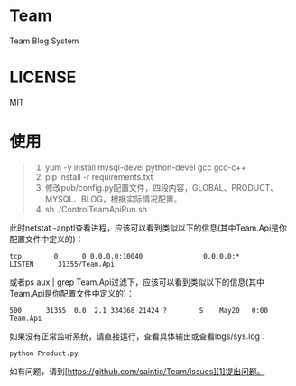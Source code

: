 # Team
Team Blog System

# LICENSE
MIT

# 使用
> 1. yum -y install mysql-devel python-devel gcc gcc-c++
> 2. pip install -r requirements.txt
> 3. 修改pub/config.py配置文件，四段内容，GLOBAL、PRODUCT、MYSQL、BLOG，根据实际情况配置。
> 4. sh ./ControlTeamApiRun.sh

此时netstat -anptl查看进程，应该可以看到类似以下的信息(其中Team.Api是你配置文件中定义的)：

```tcp        0      0 0.0.0.0:10040               0.0.0.0:*                   LISTEN      31355/Team.Api```

或者ps aux | grep Team.Api过滤下，应该可以看到类似以下的信息(其中Team.Api是你配置文件中定义的)：

```500      31355  0.0  2.1 334368 21424 ?        S    May20   0:00 Team.Api```

如果没有正常监听系统，请直接运行，查看具体输出或查看logs/sys.log：

```python Product.py```

如有问题，请到[https://github.com/saintic/Team/issues][1]提出问题。

[1]: https://github.com/saintic/Team/issues

